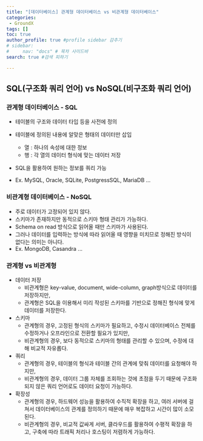 ```yaml
---
title: "[데이터베이스] 관계형 데이터베이스 vs 비관계형 데이터베이스"
categories:
 - GroundX
tags: [] 
toc: true
author_profile: true #profile sidebar 감추기
# sidebar:
#     nav: "docs" # 목차 사이드바
search: true #검색 피하기

---
```



## SQL(구조화 쿼리 언어) vs NoSQL(비구조화 쿼리 언어)



### 관계형 데이터베이스 - SQL

- 테이블의 구조와 데이터 타입 등을 사전에 정의

- 테이블에 정의된 내용에 알맞은 형태의 데이터만 삽입
  - 열 : 하나의 속성에 대한 정보
  - 행 : 각 열의 데이터 형식에 맞는 데이터 저장

- SQL을 활용하여 원하는 정보를 쿼리 가능
- Ex. MySQL, Oracle, SQLite, PostgressSQL, MariaDB ...



### 비관계형 데이터베이스 - NoSQL

- 주로 데이터가 고정되어 있지 않다.
- 스키마가 존재하지만 동적으로 스키마 형태 관리가 가능하다.
- Schema on read 방식으로 읽어올 때만 스키마가 사용된다.
- 그러나 데이터를 입력하는 방식에 따라 읽어올 때 영향을 미치므로 정해진 방식이 없다는 의미는 아니다.
- Ex. MongoDB, Casandra ...

  

### 관계형 vs 비관계형

- 데이터 저장
  - 비관계형은 key-value, document, wide-column, graph방식으로 데이터를 저장하지만,
  - 관계형은 SQL을 이용해서 미리 작성된 스키마를 기반으로 정해진 형식에 맞게 데이터를 저장한다.
- 스키마
  - 관계형의 경우, 고정된 형식의 스키마가 필요하고, 수정시 데이터베이스 전체를 수정하거나 오프라인으로 전환할 필요가 있지만,
  - 비관계형의 경우, 보다 동적으로 스키마의 형태를 관리할 수 있으며, 수정에 대해 비교적 자유롭다.
- 쿼리
  - 관계형의 경우,  테이블의 형식과 테이블 간의 관계에 맞춰 데이터를 요청해야 하지만,
  - 비관계형의 경우, 데이터 그룹 자체를 조회하는 것에 초점을 두기 때문에 구조화되지 않은 쿼리 언어로도 데이터 요청이 가능하다.
- 확장성
  - 관계형의 경우, 하드웨어 성능을 활용하여 수직적 확장을 하고, 여러 서버에 걸쳐서 데이터베이스의 관계를 정의하기 때문에 매우 복잡하고 시간이 많이 소모된다.
  - 비관계형의 경우, 비교적 값싸게 서버, 클라우드를 활용하여 수평적 확장을 하고, 구축에 따라 트래픽 처리나 호스팅이 저렴하게 가능하다.


